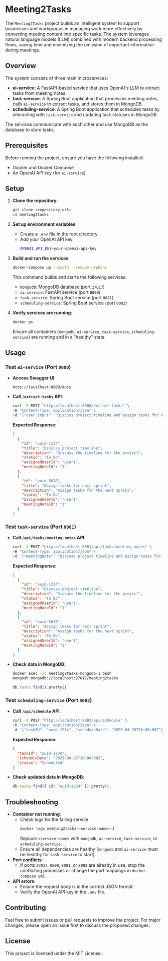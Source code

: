 # Meeting2Tasks

The `Meeting2Tasks` project builds an intelligent system to support businesses and workgroups in managing work more effectively by converting meeting content into specific tasks. The system leverages natural language models (LLM) combined with modern backend processing flows, saving time and minimizing the omission of important information during meetings.

## Overview

The system consists of three main microservices:
- **ai-service**: A FastAPI-based service that uses OpenAI's LLM to extract tasks from meeting notes.
- **task-service**: A Spring Boot application that processes meeting notes, calls `ai-service` to extract tasks, and stores them in MongoDB.
- **scheduling-service**: A Spring Boot application that schedules tasks by interacting with `task-service` and updating task statuses in MongoDB.

The services communicate with each other and use MongoDB as the database to store tasks.

## Prerequisites

Before running the project, ensure you have the following installed:
- Docker and Docker Compose
- An OpenAI API key (for `ai-service`)

## Setup

1. **Clone the repository**:
   ```bash
   git clone <repository-url>
   cd meeting2tasks
   ```

2. **Set up environment variables**:
   - Create a `.env` file in the root directory.
   - Add your OpenAI API key:
     ```bash
     OPENAI_API_KEY=your-openai-api-key
     ```

3. **Build and run the services**:
   ```bash
   docker-compose up --build --remove-orphans
   ```
   This command builds and starts the following services:
   - `mongodb`: MongoDB database (port `27017`)
   - `ai-service`: FastAPI service (port `8000`)
   - `task-service`: Spring Boot service (port `8081`)
   - `scheduling-service`: Spring Boot service (port `8082`)

4. **Verify services are running**:
   ```bash
   docker ps
   ```
   Ensure all containers (`mongodb`, `ai-service`, `task-service`, `scheduling-service`) are running and in a "healthy" state.

## Usage

### Test `ai-service` (Port `8000`)
- **Access Swagger UI**:
  ```
  http://localhost:8000/docs
  ```
- **Call `/extract-tasks` API**:
  ```bash
  curl -X POST "http://localhost:8000/extract-tasks" \
  -H "Content-Type: application/json" \
  -d '{"user_input": "Discuss project timeline and assign tasks for next sprint", "project_id": 1}'
  ```
  **Expected Response**:
  ```json
  [
    {
      "id": "uuid-1234",
      "title": "Discuss project timeline",
      "description": "Discuss the timeline for the project",
      "status": "To Do",
      "assignedUserId": "user1",
      "meetingNoteId": "1"
    },
    {
      "id": "uuid-5678",
      "title": "Assign tasks for next sprint",
      "description": "Assign tasks for the next sprint",
      "status": "To Do",
      "assignedUserId": "user1",
      "meetingNoteId": "1"
    }
  ]
  ```

### Test `task-service` (Port `8081`)
- **Call `/api/tasks/meeting-notes` API**:
  ```bash
  curl -X POST "http://localhost:8081/api/tasks/meeting-notes" \
  -H "Content-Type: application/json" \
  -d '{"meetingNote": "Discuss project timeline and assign tasks for next sprint"}'
  ```
  **Expected Response**:
  ```json
  [
    {
      "id": "uuid-1234",
      "title": "Discuss project timeline",
      "description": "Discuss the timeline for the project",
      "status": "To Do",
      "assignedUserId": "user1",
      "meetingNoteId": "1"
    },
    {
      "id": "uuid-5678",
      "title": "Assign tasks for next sprint",
      "description": "Assign tasks for the next sprint",
      "status": "To Do",
      "assignedUserId": "user1",
      "meetingNoteId": "1"
    }
  ]
  ```
- **Check data in MongoDB**:
  ```bash
  docker exec -it meeting2tasks-mongodb-1 bash
  mongosh mongodb://localhost:27017/meeting2tasks
  ```
  ```javascript
  db.tasks.find().pretty()
  ```

### Test `scheduling-service` (Port `8082`)
- **Call `/api/schedule` API**:
  ```bash
  curl -X POST "http://localhost:8082/api/schedule" \
  -H "Content-Type: application/json" \
  -d '{"taskId": "uuid-1234", "scheduleDate": "2025-04-26T10:00:00Z"}'
  ```
  **Expected Response**:
  ```json
  {
    "taskId": "uuid-1234",
    "scheduleDate": "2025-04-26T10:00:00Z",
    "status": "Scheduled"
  }
  ```
- **Check updated data in MongoDB**:
  ```javascript
  db.tasks.find({ id: "uuid-1234" }).pretty()
  ```

## Troubleshooting

- **Container not running**:
  - Check logs for the failing service:
    ```bash
    docker logs meeting2tasks-<service-name>-1
    ```
    Replace `<service-name>` with `mongodb`, `ai-service`, `task-service`, or `scheduling-service`.
  - Ensure all dependencies are healthy (`mongodb` and `ai-service` must be healthy for `task-service` to start).
- **Port conflicts**:
  - If ports `27017`, `8000`, `8081`, or `8082` are already in use, stop the conflicting processes or change the port mappings in `docker-compose.yml`.
- **API errors**:
  - Ensure the request body is in the correct JSON format.
  - Verify the OpenAI API key in the `.env` file.

## Contributing

Feel free to submit issues or pull requests to improve the project. For major changes, please open an issue first to discuss the proposed changes.

## License

This project is licensed under the MIT License.